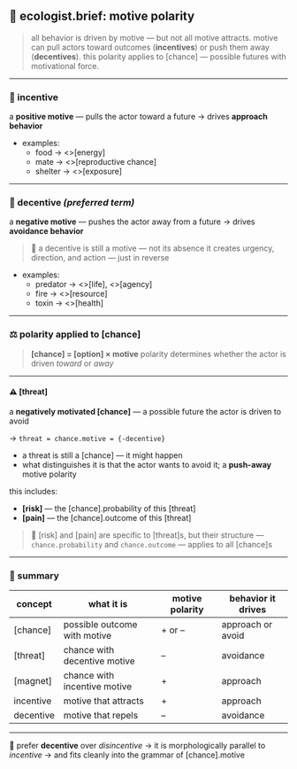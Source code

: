 ## 🧭 ecologist.brief: motive polarity

> all behavior is driven by motive — but not all motive attracts.
> motive can pull actors toward outcomes (**incentives**) or push them away (**decentives**).
> this polarity applies to [chance] — possible futures with motivational force.

---

### 🧲 incentive
a **positive motive** — pulls the actor toward a future
→ drives **approach behavior**

- examples:
  - food → <<gain>>[energy]
  - mate → <<gain>>[reproductive chance]
  - shelter → <<drop>>[exposure]

---

### 🧲 decentive _(preferred term)_
a **negative motive** — pushes the actor away from a future
→ drives **avoidance behavior**

> 📌 a decentive is still a motive — not its absence
> it creates urgency, direction, and action — just in reverse

- examples:
  - predator → <<drop>>[life], <<drop>>[agency]
  - fire → <<drop>>[resource]
  - toxin → <<drop>>[health]

---

### ⚖️ polarity applied to [chance]

> **[chance] = [option] × motive**
> polarity determines whether the actor is driven *toward* or *away*

---

#### ⚠️ [threat]
a **negatively motivated [chance]** — a possible future the actor is driven to avoid

→ `threat = chance.motive = {-decentive}`

- a threat is still a [chance] — it might happen
- what distinguishes it is that the actor wants to avoid it; a **push-away** motive polarity

this includes:
- **[risk]** — the [chance].probability of this [threat]
- **[pain]** — the [chance].outcome of this [threat]

> 📌 [risk] and [pain] are specific to [threat]s,
> but their structure — `chance.probability` and `chance.outcome` — applies to all [chance]s

---

### 🧪 summary

| concept      | what it is                         | motive polarity  | behavior it drives   |
|--------------|------------------------------------|------------------|----------------------|
| [chance]     | possible outcome with motive       | + or –           | approach or avoid    |
| [threat]     | chance with decentive motive       | –                | avoidance            |
| [magnet]     | chance with incentive motive       | +                | approach             |
| incentive    | motive that attracts               | +                | approach             |
| decentive    | motive that repels                 | –                | avoidance            |

---

📌 prefer **decentive** over *disincentive*
→ it is morphologically parallel to *incentive*
→ and fits cleanly into the grammar of [chance].motive
